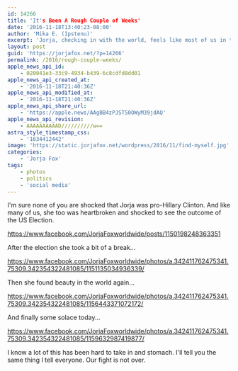 ```yaml
---
id: 14266
title: 'It's Been A Rough Couple of Weeks'
date: '2016-11-18T13:40:23-08:00'
author: 'Mika E. (Ipstenu)'
excerpt: 'Jorja, checking in with the world, feels like most of us in this moment of US political upheaval.'
layout: post
guid: 'https://jorjafox.net/?p=14266'
permalink: /2016/rough-couple-weeks/
apple_news_api_id:
    - 020041e3-33c9-4934-b439-6c8cdfd8dd01
apple_news_api_created_at:
    - '2016-11-18T21:40:36Z'
apple_news_api_modified_at:
    - '2016-11-18T21:40:36Z'
apple_news_api_share_url:
    - 'https://apple.news/AAgBB4zPJSTS0OWyM39jdAQ'
apple_news_api_revision:
    - AAAAAAAAAAD//////////w==
astra_style_timestamp_css:
    - '1634412442'
image: 'https://static.jorjafox.net/wordpress/2016/11/find-myself.jpg'
categories:
    - 'Jorja Fox'
tags:
    - photos
    - politics
    - 'social media'
---
```


I'm sure none of you are shocked that Jorja was pro-Hillary Clinton. And like many of us, she too was heartbroken and shocked to see the outcome of the US Election.

https://www.facebook.com/JorjaFoxworldwide/posts/1150198248363351

After the election she took a bit of a break...

https://www.facebook.com/JorjaFoxworldwide/photos/a.342411762475341.75309.342354322481085/1151135034936339/

Then she found beauty in the world again...

https://www.facebook.com/JorjaFoxworldwide/photos/a.342411762475341.75309.342354322481085/1156443371072172/

And finally some solace today...

https://www.facebook.com/JorjaFoxworldwide/photos/a.342411762475341.75309.342354322481085/1159632987419877/

I know a lot of this has been hard to take in and stomach. I'll tell you the same thing I tell everyone. Our fight is not over.
